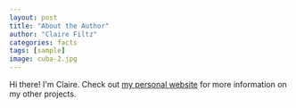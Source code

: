 ```yaml
---
layout: post
title: "About the Author"
author: "Claire Filtz"
categories: facts
tags: [sample]
image: cuba-2.jpg
---
```


Hi there! I'm Claire. Check out [my personal website](https://www.clairefiltz.github.io) for more information on my other projects.

